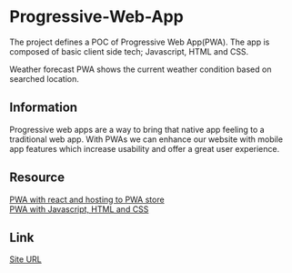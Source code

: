 # Progressive-Web-App

The project defines a POC of Progressive Web App(PWA). The app is composed of basic client side tech; Javascript, HTML and CSS.

Weather forecast PWA shows the current weather condition based on searched location.

## Information

Progressive web apps are a way to bring that native app feeling to a traditional web app. With PWAs we can enhance our website with mobile app features which increase usability and offer a great user experience.

## Resource

[PWA with react and hosting to PWA store](https://www.youtube.com/watch?v=IaJqMcOMuDM)<br/>
[PWA with Javascript, HTML and CSS](https://www.freecodecamp.org/news/build-a-pwa-from-scratch-with-html-css-and-javascript/)

## Link

[Site URL](https://relaxed-davinci-99bd67.netlify.app/)
